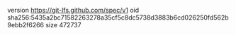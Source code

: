 version https://git-lfs.github.com/spec/v1
oid sha256:5435a2bc71582263278a35cf5c8dc5738d3883b6cd026250fd562b9ebb2f6266
size 472737
